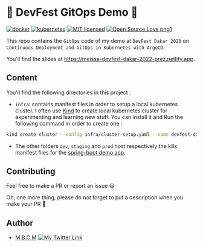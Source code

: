 # 🚀 DevFest GitOps Demo 🚀

[![docker](https://img.shields.io/badge/docker-3776AB?style=for-the-badge&logo=docker&logoColor=white)](https://img.shields.io/badge/docker-3776AB?style=for-the-badge&logo=docker&logoColor=white)
[![kubernetes](https://img.shields.io/badge/kubernetes-3776AB?style=for-the-badge&logo=kubernetes&logoColor=white)](https://img.shields.io/badge/kubernetes-3776AB?style=for-the-badge&logo=kubernetes&logoColor=white)
[![MIT licensed](https://img.shields.io/badge/license-mit-blue?style=for-the-badge&logo=appveyor)](./LICENSE)
[![Open Source Love png1](https://badges.frapsoft.com/os/v1/open-source.png?v=103)](https://github.com/ellerbrock/open-source-badges/)

This repo contains the `GitOps` code of my demo at `DevFest Dakar 2020` on `Continuous Deployment and GitOps in Kubernetes with ArgoCD`.


You'll find the slides at <https://meissa-devfest-dakar-2022-prez.netlify.app>.

## Content

You'll find the following directories in this project :

- `infra`: contains manifest files in order to setup a local kubernetes cluster.
I often use [Kind](https://kind.sigs.k8s.io/docs/user/quick-start/) to create local kubernetes cluster for experimenting and learning new stuff. You can install it and Run the following command in order to create one :

```bash
kind create cluster --config infra/cluster-setup.yaml --name devfest-dakar-2022
```

- The other folders `dev`, `staging` and `prod` host respectively the k8s manifest files for the [spring-boot demo app](https://gitlab.com/devfest-dakar-2022/demo-app).

## Contributing

Feel free to make a PR or report an issue 😃

Oh, one more thing, please do not forget to put a description when you make your PR 🙂

## Author

- [M.B.C.M](https://itdev.sn)
[![My Twitter Link](https://img.shields.io/twitter/follow/the_it_dev?style=social)](https://twitter.com/the_it_dev)

